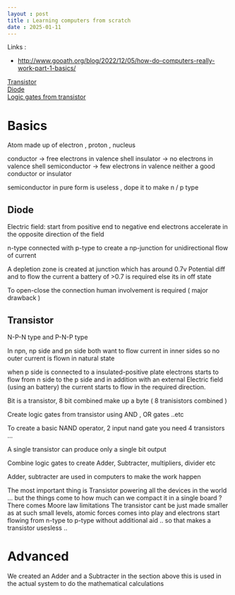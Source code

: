 ```yaml
---
layout : post
title : Learning computers from scratch 
date : 2025-01-11
---
```


Links : 
* http://www.gooath.org/blog/2022/12/05/how-do-computers-really-work-part-1-basics/

[Transistor](https://youtu.be/IcrBqCFLHIY?feature=shared)  
[Diode](https://youtu.be/Fwj_d3uO5g8?feature=shared)  
[Logic gates from transistor](https://www.youtube.com/watch?v=sTu3LwpF6XI)  

# Basics 

Atom made up of electron , proton , nucleus 

conductor -> free electrons in valence shell 
insulator -> no electrons in valence shell 
semiconductor -> few electrons in valence neither a good conductor or insulator 

semiconductor in pure form is useless , dope it to make n / p type 

## Diode
Electric field: start from positive end to negative end 
electrons accelerate in the opposite direction of the field 

n-type connected with p-type to create a np-junction for unidirectional flow of current   

A depletion zone is created at junction which has around 0.7v Potential diff and to flow the current a battery of >0.7 is required else its in off state 

To open-close the connection human involvement is required ( major drawback ) 

## Transistor

N-P-N type and P-N-P type 

In npn, 
np side and pn side both want to flow current in inner sides so no outer current is flown in natural state 

when p side is connected to a insulated-positive plate electrons starts to flow from n side to the p side and in addition with an external Electric field (using an battery) the current starts to flow in the required direction.  

Bit is a transistor, 8 bit combined make up a byte ( 8 tranisistors combined )  

Create logic gates from transistor using AND , OR gates ..etc 


To create a basic NAND operator, 2 input nand gate you need 4 transistors ... 

A single transistor can produce only a single bit output 

Combine logic gates to create Adder, Subtracter, multipliers, divider etc   

Adder, subtracter are used in computers to make the work happen 


The most important thing is Transistor powering all the devices in the world ... but the things come to how much can we compact it in a single board ?
There comes Moore law limitations 
The transistor cant be just made smaller as at such small levels, atomic forces comes into play and electrons start flowing from n-type to p-type without additional aid .. so that makes a transistor usesless .. 


# Advanced 

We created an Adder and a Subtracter in the section above this is used in the actual system to do the mathematical calculations   
